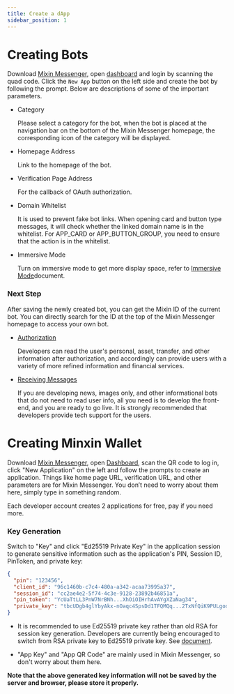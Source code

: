 ```yaml
---
title: Create a dApp
sidebar_position: 1
---
```


# Creating Bots

Download [Mixin Messenger](https://mixin-www.zeromesh.net/messenger), open [dashboard](/dashboard) and login by scanning the quad code. Click the `New App` button on the left side and create the bot by following the prompt. Below are descriptions of some of the important parameters.

- Category

  Please select a category for the bot, when the bot is placed at the navigation bar on the bottom of the Mixin Messenger homepage, the corresponding icon of the category will be displayed.

- Homepage Address

  Link to the homepage of the bot.

- Verification Page Address

  For the callback of OAuth authorization.

- Domain Whitelist

  It is used to prevent fake bot links. When opening card and button type messages, it will check whether the linked domain name is in the whitelist. For APP_CARD or APP_BUTTON_GROUP, you need to ensure that the action is in the whitelist.


- Immersive Mode

  Turn on immersive mode to get more display space, refer to [Immersive Mode](../design/immersive-mode)document.

### Next Step

After saving the newly created bot, you can get the Mixin ID of the current bot. You can directly search for the ID at the top of the Mixin Messenger homepage to access your own bot.

- [Authorization](./oauth)

  Developers can read the user's personal, asset, transfer, and other information after authorization, and accordingly can provide users with a variety of more refined information and financial services.

- [Receiving Messages](./websocket)

  If you are developing news, images only, and other informational bots that do not need to read user info, all you need is to develop the front-end, and you are ready to go live. It is strongly recommended that developers provide tech support for the users.


# Creating Minxin Wallet

Download [Mixin Messenger](https://mixin-www.zeromesh.net/messenger), open [Dashboard](/dashboard), scan the QR code to log in, click "New Application" on the left and follow the prompts to create an application. Things like home page URL, verification URL, and other parameters are for Mixin Messenger. You don’t need to worry about them here, simply type in something random.

Each developer account creates 2 applications for free, pay if you need more.

### Key Generation

Switch to "Key" and click "Ed25519 Private Key" in the application session to generate sensitive information such as the application's PIN, Session ID, PinToken, and private key:


```json
{
  "pin": "123456",
  "client_id": "96c1460b-c7c4-480a-a342-acaa73995a37",
  "session_id": "cc2ae4e2-5f74-4c3e-9128-23892b46851a",
  "pin_token": "YcUaTtLL3PnW7NrBNh...XhOiOIHrhAvAYgXZaNag34",
  "private_key": "tbcUDgb4glYbyAkx-nOaqc4SpsDd1TFQMQq...2TxNfQiK9PULgod41QVXwVszVOWKi5TRm2gUK0sqch5A"
}
```

- It is recommended to use Ed25519 private key rather than old RSA for session key generation. Developers are currently being encouraged to switch from RSA private key to Ed25519 private key. See [document](../api/session-secret).

- "App Key" and "App QR Code" are mainly used in Mixin Messenger, so don't worry about them here.

**Note that the above generated key information will not be saved by the server and browser, please store it properly.**
